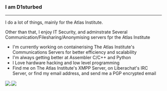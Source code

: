 ### I am D1sturbed

***

I do a lot of things, mainly for the Atlas Institute.

Other than that, I enjoy IT Security, and adminstrate Several Communication/Filesharing/Anonymising servers fpr the Atlas Institute

- I'm currently working on containerising The Atlas Institute's Communications Servers for better efficiency and scalability
- I'm always getting better at Assembler C/C++ and Python
- I Love hardware hacking and low level programming
- Find me on The Atlas Institute's XMPP Server, on Liberachat's IRC Server, or find my email address, and send me a PGP encrypted email


<a href="https://github.com/anuraghazra/github-readme-stats">
  <img align="center" src="(https://github-readme-stats.vercel.app/api?username=d1sturbances&show_icons=true&theme=dracula" />
</a>
<a href="https://github.com/anuraghazra/github-readme-stats">
  <img align="center" src="https://github-readme-stats.vercel.app/api/top-langs/?username=d1sturbances&langs_count=6&layout=compact&theme=dracula" /
</a>


